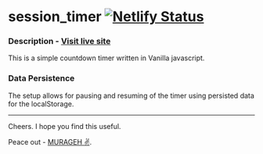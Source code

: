 # session_timer [![Netlify Status](https://api.netlify.com/api/v1/badges/d5039a42-2bed-43fa-93a8-a57ada887e3f/deploy-status)](https://app.netlify.com/sites/session-timer/deploys)

### Description - [Visit live site](https://session-timer.netlify.app)
This is a simple countdown timer written in Vanilla javascript.

### Data Persistence
The setup allows for pausing and resuming of the timer using persisted data for the localStorage.






---------------------------
Cheers. I hope you find this useful.

Peace out - [MURAGEH ✌](https://muragehdeveloper@gmail.com).